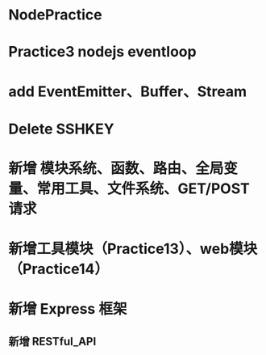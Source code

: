 # NodePractice

# Practice3 nodejs eventloop
# add EventEmitter、Buffer、Stream
# Delete SSHKEY
# 新增 模块系统、函数、路由、全局变量、常用工具、文件系统、GET/POST请求
# 新增工具模块（Practice13）、web模块（Practice14）
# 新增 Express 框架
## 新增 RESTful_API